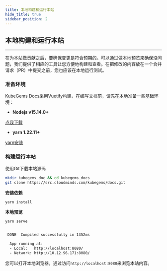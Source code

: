 ```yaml
---
title: 本地构建和运行本站
hide_title: true
sidebar_position: 2
---
```


## 本地构建和运行本站

---

在为本站做贡献之后，要确保变更是符合预期的。可以通过做本地预览来确保没问题，我们提供了相应的工具让您方便地构建和查看。在把修改的内容放在一个合并请求（PR）中提交之前，您也应该在本地运行测试。

### 准备环境

KubeGems Docs采用Vuetify构建，在编写文档前，请先在本地准备一些基础环境：

- **Nodejs   v15.14.0+** 

[点我下载](https://nodejs.org/zh-cn/download/current/)

- **yarn     1.22.11+**

[yarn安装](https://classic.yarnpkg.com/en/docs/install/)


### 构建运行本站

使用Git下载本站源码

```bash
mkdir kubegems_doc && cd kubegems_docs
git clone https://src.cloudminds.com/kubegems/docs.git
```

**安装依赖**

```bash
yarn install
```

**本地预览**

```bash
yarn serve


 DONE  Compiled successfully in 1352ms

  App running at:
  - Local:   http://localhost:8080/ 
  - Network: http://10.12.96.171:8080/
```

您可以打开本地浏览器，通过访问`http://localhost:8080`来浏览本站内容。
